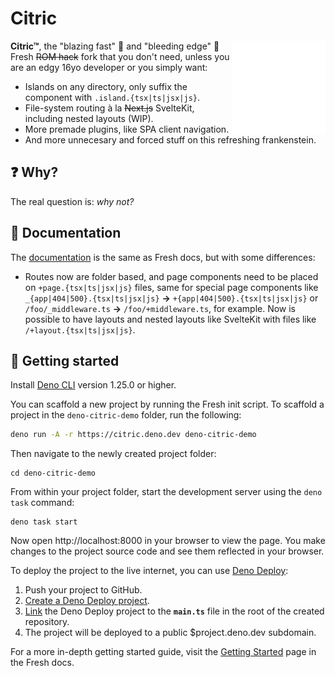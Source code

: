 # Citric

<img align="right" src="./www/static/logo.svg" height="150px" alt="the fresh logo: a sliced citric dripping with juice">

**Citric™**, the "blazing fast" 🐌 and "bleeding edge" 🤡 Fresh ~~ROM hack~~ fork
that you don't need, unless you are an edgy 16yo developer or you simply want:

- Islands on any directory, only suffix the component with
  `.island.{tsx|ts|jsx|js}`.
- File-system routing à la ~~Next.js~~ SvelteKit, including nested layouts
  (WIP).
- More premade plugins, like SPA client navigation.
- And more unnecesary and forced stuff on this refreshing frankenstein.

## ❓ Why?

The real question is: _why not?_

## 📖 Documentation

The [documentation](https://fresh.deno.dev/docs/) is the same as Fresh docs, but
with some differences:

- Routes now are folder based, and page components need to be placed on
  `+page.{tsx|ts|jsx|js}` files, same for special page components like
  `_{app|404|500}.{tsx|ts|jsx|js}` **->** `+{app|404|500}.{tsx|ts|jsx|js}` or
  `/foo/_middleware.ts` **->** `/foo/+middleware.ts`, for example. Now is
  possible to have layouts and nested layouts like SvelteKit with files like
  `/+layout.{tsx|ts|jsx|js}`.

## 🚀 Getting started

Install [Deno CLI](https://deno.land/) version 1.25.0 or higher.

You can scaffold a new project by running the Fresh init script. To scaffold a
project in the `deno-citric-demo` folder, run the following:

```sh
deno run -A -r https://citric.deno.dev deno-citric-demo
```

Then navigate to the newly created project folder:

```
cd deno-citric-demo
```

From within your project folder, start the development server using the
`deno task` command:

```
deno task start
```

Now open http://localhost:8000 in your browser to view the page. You make
changes to the project source code and see them reflected in your browser.

To deploy the project to the live internet, you can use
[Deno Deploy](https://deno.com/deploy):

1. Push your project to GitHub.
2. [Create a Deno Deploy project](https://dash.deno.com/new).
3. [Link](https://deno.com/deploy/docs/projects#enabling) the Deno Deploy
   project to the **`main.ts`** file in the root of the created repository.
4. The project will be deployed to a public $project.deno.dev subdomain.

For a more in-depth getting started guide, visit the
[Getting Started](https://fresh.deno.dev/docs/getting-started) page in the Fresh
docs.

